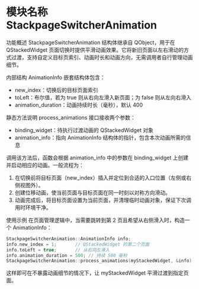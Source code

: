 # 模块名称 StackpageSwitcherAnimation

功能概述
 StackpageSwitcherAnimation 结构体继承自 QObject，用于在 QStackedWidget 页面切换时提供平滑动画效果。它将新旧页面以左右滑动的方式过渡，支持自定义目标页索引、动画时长和动画方向，无需调用者自行管理动画细节。

内部结构
 AnimationInfo 嵌套结构体包含：

- new_index：切换后的目标页面索引
- toLeft：布尔值，若为 true 则从右向左滑入新页面；为 false 则从左向右滑入
- animation_duration：动画持续时长（毫秒），默认 400

静态方法说明
 process_animations 接口接收两个参数：

- binding_widget：待执行过渡动画的 QStackedWidget 对象
- animation_info：指向 AnimationInfo 结构体的指针，包含本次动画所需的信息

调用该方法后，函数会根据 animation_info 中的参数在 binding_widget 上创建并启动相应的动画。一般流程为：

1. 在切换前将目标页面（new_index）插入并定位到合适的入口位置（左侧或右侧视图外）。
2. 创建位移动画，使当前页面与目标页面在同一时刻以对称方向滑动。
3. 动画完成后，将目标页面设置为当前页面，并清理临时动画对象，保证下次调用时环境干净。

使用示例
 在页面管理逻辑中，当需要跳转到第 2 页且希望从右侧滑入时，构造一个 AnimationInfo：

```cpp
StackpageSwitcherAnimation::AnimationInfo info;
info.new_index = 1;       // QStackedWidget 的第二个页面
info.toLeft = true;       // 从右向左滑入
info.animation_duration = 500; // 持续 500 毫秒
StackpageSwitcherAnimation::process_animations(myStackedWidget, &info);
```

这样即可在不暴露动画细节的情况下，让 myStackedWidget 平滑过渡到指定页面。
